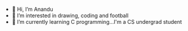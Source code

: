 - 👋 Hi, I’m Anandu
- 👀 I’m interested in drawing, coding and football
- 🌱 I’m currently learning C programming...I'm a CS undergrad student


<!---
Anandu-tech7/Anandu-tech7 is a ✨ special ✨ repository because its `README.md` (this file) appears on your GitHub profile.
You can click the Preview link to take a look at your changes.
--->
